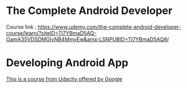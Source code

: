 # The Complete Android Developer
Course link : https://www.udemy.com/the-complete-android-developer-course/learn/?siteID=TI7YBmaD5AQ-OamA35VDSDMGIyNB4MmyEw&amp;LSNPUBID=TI7YBmaD5AQ#/

# Developing Android App

[This is a course from Udacity offered by Google](https://www.udacity.com//course/viewer#!/c-ud853/l-1395568821/m-1643858568)

